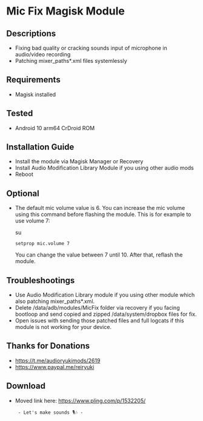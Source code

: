 # Mic Fix Magisk Module

## Descriptions
- Fixing bad quality or cracking sounds input of microphone in audio/video recording
- Patching mixer_paths*.xml files systemlessly

## Requirements
- Magisk installed

## Tested
- Android 10 arm64 CrDroid ROM

## Installation Guide
- Install the module via Magisk Manager or Recovery
- Install Audio Modification Library Module if you using other audio mods
- Reboot

## Optional
- The default mic volume value is 6. You can increase the mic volume using this command before flashing the module. This is for example to use volume 7:

  su

  `setprop mic.volume 7`

  You can change the value between 7 until 10. After that, reflash the module.

## Troubleshootings
- Use Audio Modification Library module if you using other module which also patching mixer_paths*.xml.
- Delete /data/adb/modules/MicFix folder via recovery if you facing bootloop and send copied and zipped /data/system/dropbox files for fix.
- Open issues with sending those patched files and full logcats if this module is not working for your device.

## Thanks for Donations
- https://t.me/audioryukimods/2619
- https://www.paypal.me/reiryuki

## Download
- Moved link here: https://www.pling.com/p/1532205/



       - Let's make sounds 🎙️🎶 -
